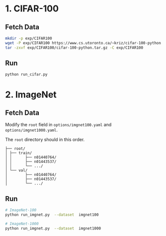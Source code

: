 
<!-- ```bash
git clone 
cd BEDM
``` -->


# 1. CIFAR-100

## Fetch Data
```bash
mkdir -p exp/CIFAR100
wget -P exp/CIFAR100 https://www.cs.utoronto.ca/~kriz/cifar-100-python.tar.gz
tar -zxvf exp/CIFAR100/cifar-100-python.tar.gz -C exp/CIFAR100
```

## Run
```bash
python run_cifar.py
```

# 2. ImageNet

## Fetch Data
Modify the `root` field in `options/imgnet100.yaml` and `options/imgnet1000.yaml`.

The `root` directory should in this order.
```
├── root/
│ ├── train/
│ │      ├── n01440764/
│ │      ├── n01443537/
│ │      └── .../
│ └── val/
│        ├── n01440764/
│        ├── n01443537/
│        └── .../
```


## Run
```bash
# ImageNet-100
python run_imgnet.py  --dataset  imgnet100

# ImageNet-1000
python run_imgnet.py  --dataset  imgnet1000
```



